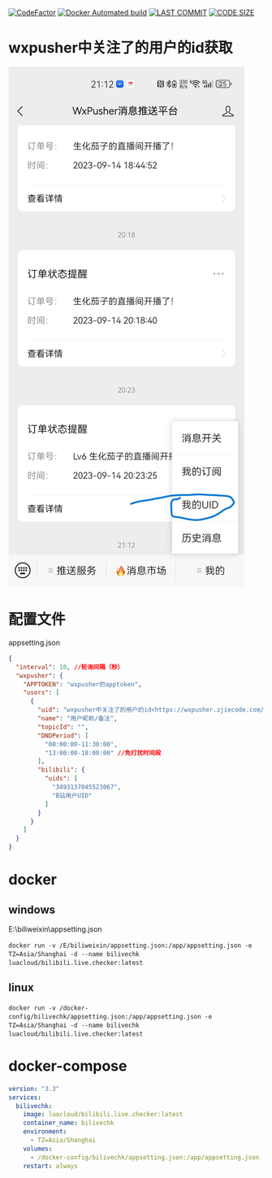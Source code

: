 [![CodeFactor](https://www.codefactor.io/repository/github/ojdev/bilibili.live.checker/badge)](https://www.codefactor.io/repository/github/ojdev/bilibili.live.checker)
[![Docker Automated build](https://img.shields.io/docker/automated/luacloud/bilibili.live.checker)](https://hub.docker.com/repository/docker/luacloud/bilibili.live.checker/general)
[![LAST COMMIT](https://img.shields.io/github/last-commit/ojdev/Bilibili.Live.Checker.svg)]()
[![CODE SIZE](https://img.shields.io/github/languages/code-size/ojdev/Bilibili.Live.Checker.svg)]()
# wxpusher中关注了的用户的id获取

![wxpusher中关注了的用户的id获取](https://raw.githubusercontent.com/ojdev/Bilibili.Live.Checker/master/Bilibili.Live.Checker/wxpusher%E4%B8%AD%E5%85%B3%E6%B3%A8%E4%BA%86%E7%9A%84%E7%94%A8%E6%88%B7%E7%9A%84id.jpg)


# 配置文件
appsetting.json


```json
{
  "interval": 10, //轮询间隔（秒）
  "wxpusher": {
    "APPTOKEN": "wxpusher的apptoken", 
    "users": [
      {
        "uid": "wxpusher中关注了的用户的id<https://wxpusher.zjiecode.com/admin/main/wxuser/list>",
        "name": "用户昵称/备注",
        "topicId": "",
        "DNDPeriod": [
          "00:00:00-11:30:00",
          "13:00:00-18:00:00" //免打扰时间段
        ],
        "bilibili": {
          "uids": [
            "3493137045523067",
            "B站用户UID"
          ]
        }
      }
    ]
  }
}
```

# docker

## windows

E:\biliweixin\appsetting.json

`docker run -v /E/biliweixin/appsetting.json:/app/appsetting.json -e TZ=Asia/Shanghai -d --name bilivechk luacloud/bilibili.live.checker:latest`

## linux 

`docker run -v /docker-config/bilivechk/appsetting.json:/app/appsetting.json -e TZ=Asia/Shanghai -d --name bilivechk luacloud/bilibili.live.checker:latest`

# docker-compose

```yaml
version: "3.3"
services:
  bilivechk:
    image: luacloud/bilibili.live.checker:latest
    container_name: bilivechk
    environment:
      - TZ=Asia/Shanghai
    volumes:
      - /docker-config/bilivechk/appsetting.json:/app/appsetting.json
    restart: always
```